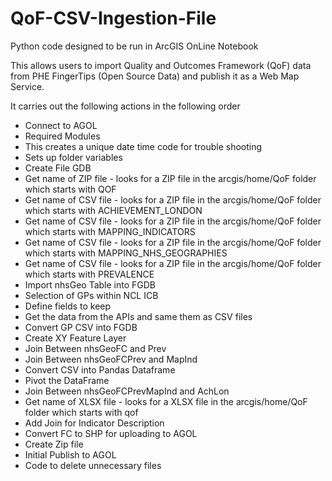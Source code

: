 # QoF-CSV-Ingestion-File

Python code designed to be run in ArcGIS OnLine Notebook

This allows users to import Quality and Outcomes Framework (QoF) data from PHE FingerTips (Open Source Data) and publish it as a Web Map Service.

It carries out the following actions in the following order
 - Connect to AGOL  
 - Required Modules
 - This creates a unique date time code for trouble shooting
 - Sets up folder variables
 - Create File GDB
 - Get name of ZIP file - looks for a ZIP file in the arcgis/home/QoF folder which starts with QOF
 - Get name of CSV file - looks for a ZIP file in the arcgis/home/QoF folder which starts with ACHIEVEMENT_LONDON
 - Get name of CSV file - looks for a ZIP file in the arcgis/home/QoF folder which starts with MAPPING_INDICATORS
 - Get name of CSV file - looks for a ZIP file in the arcgis/home/QoF folder which starts with MAPPING_NHS_GEOGRAPHIES
 - Get name of CSV file - looks for a ZIP file in the arcgis/home/QoF folder which starts with PREVALENCE
 - Import nhsGeo Table into FGDB
 - Selection of GPs within NCL ICB
 - Define fields to keep
 - Get the data from the APIs and same them as CSV files
 - Convert GP CSV into FGDB
 - Create XY Feature Layer
 - Join Between nhsGeoFC and Prev
 - Join Between nhsGeoFCPrev and MapInd
 - Convert CSV into Pandas Dataframe
 - Pivot the DataFrame
 - Join Between nhsGeoFCPrevMapInd and AchLon
 - Get name of XLSX file - looks for a XLSX file in the arcgis/home/QoF folder which starts with qof
 - Add Join for Indicator Description
 - Convert FC to SHP for uploading to AGOL
 - Create Zip file
 - Initial Publish to AGOL
 - Code to delete unnecessary files
